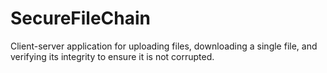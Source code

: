 # SecureFileChain
Client-server application for uploading files, downloading a single file, and verifying its integrity to ensure it is not corrupted.
